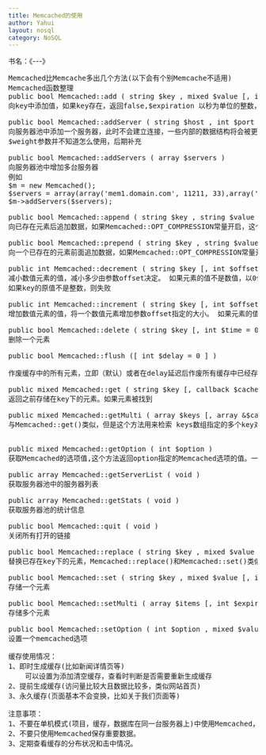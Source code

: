 ```yaml
---
title: Memcached的使用
author: Yahui
layout: nosql
category: NoSQL
---
```


书名：《---》

<pre style="text-align: left;">
Memcached比Memcache多出几个方法(以下会有个别Memcache不适用)
Memcached函数整理
public bool Memcached::add ( string $key , mixed $value [, int $expiration ] ) 
向key中添加值，如果key存在，返回false,$expiration 以秒为单位的整数，过期时间，例如120(2分钟后过期,0为常驻)
 
public bool Memcached::addServer ( string $host , int $port [, int $weight = 0 ] )
向服务器池中添加一个服务器，此时不会建立连接，一些内部的数据结构将会被更新。 因此，如果你需要增加多台服务器，更好的方式是使用Memcached::addServers() 以确保这种更新只发生一次。
$weight参数并不知道怎么使用，后期补充
 
public bool Memcached::addServers ( array $servers )
向服务器池中增加多台服务器
例如
$m = new Memcached();
$servers = array(array('mem1.domain.com', 11211, 33),array('mem2.domain.com', 11211, 67));
$m->addServers($servers);
 
public bool Memcached::append ( string $key , string $value )
向已存在元素后追加数据，如果Memcached::OPT_COMPRESSION常量开启，这个操作会失败，并引发一个警告，因为向压缩数据 后追加数据可能会导致解压不了。
 
public bool Memcached::prepend ( string $key , string $value )
向一个已存在的元素前面追加数据，如果Memcached::OPT_COMPRESSION常量开启，这个操作会失败，并引发一个警告，因为向压缩数据 后追加数据可能会导致解压不了。
 
public int Memcached::decrement ( string $key [, int $offset = 1 ] )
减小数值元素的值，减小多少由参数offset决定。 如果元素的值不是数值，以0值对待。如果减小后的值小于0,则新的值被设置为0.如果元素不存在，Memcached::decrement() 失败。
如果key的原值不是整数，则失败
 
public int Memcached::increment ( string $key [, int $offset = 1 ] )
增加数值元素的值，将一个数值元素增加参数offset指定的大小。 如果元素的值不是数值类型，将其作为0处理。如果元素不存在Memcached::increment()失败。
 
public bool Memcached::delete ( string $key [, int $time = 0 ] )
删除一个元素
 
public bool Memcached::flush ([ int $delay = 0 ] )
 
作废缓存中的所有元素，立即（默认）或者在delay延迟后作废所有缓存中已经存在的元素。 在作废之后检索命令将不会有任何返回（除非在执行Memcached::flush()作废之后，该key下被重新存储过）。flush不会 真正的释放已有元素的内存， 而是逐渐的存入新元素重用那些内存。
 
public mixed Memcached::get ( string $key [, callback $cache_cb [, float &$cas_token ]] )
返回之前存储在key下的元素。如果元素被找到
 
public mixed Memcached::getMulti ( array $keys [, array &$cas_tokens [, int $flags ]] )
与Memcached::get()类似，但是这个方法用来检索 keys数组指定的多个key对应的元素。如果提供了参数cas_tokens，对于检索到的元素会为其添加CAS标记值。
 
 
public mixed Memcached::getOption ( int $option )
获取Memcached的选项值,这个方法返回option指定的Memcached选项的值。一些选项是和libmemcached中相对应的， 也有一些特殊的选项仅仅是扩展自身的。
 
public array Memcached::getServerList ( void )
获取服务器池中的服务器列表
 
public array Memcached::getStats ( void )
获取服务器池的统计信息
 
public bool Memcached::quit ( void )
关闭所有打开的链接
 
public bool Memcached::replace ( string $key , mixed $value [, int $expiration ] )
替换已存在key下的元素，Memcached::replace()和Memcached::set()类似，但是如果 服务端不存在key， 操作将失败。
 
public bool Memcached::set ( string $key , mixed $value [, int $expiration ] )
存储一个元素
 
public bool Memcached::setMulti ( array $items [, int $expiration ] )
存储多个元素
 
public bool Memcached::setOption ( int $option , mixed $value )
设置一个memcached选项

缓存使用情况：
1、即时生成缓存(比如新闻详情页等)
	可以设置为添加清空缓存，查看时判断是否需要重新生成缓存
2、提前生成缓存(访问量比较大且数据比较多，类似网站首页)
3、永久缓存(页面基本不会变换，比如关于我们页面等)

注意事项：
1、不要在单机模式(项目，缓存，数据库在同一台服务器上)中使用Memcached，因为会占用很多的内存。
2、不要只使用Memcached保存重要数据。
3、定期查看缓存的分布状况和击中情况。
</pre>